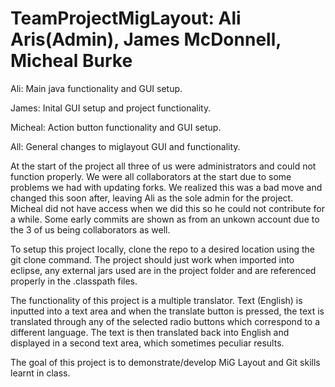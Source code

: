 TeamProjectMigLayout: Ali Aris(Admin), James McDonnell, Micheal Burke
====================

Ali: Main java functionality and GUI setup.

James: Inital GUI setup and project functionality.

Micheal: Action button functionality and GUI setup.

All: General changes to miglayout GUI and functionality.

At the start of the project all three of us were administrators and could not
function properly. We were all collaborators at the start due to some problems we had with updating forks. 
We realized this was a bad move and changed this soon after, leaving Ali as the sole admin for the project.
Micheal did not have access when we did this so he could not contribute for a while. Some early commits are shown as from an unkown account due to the 3 of us being collaborators as well.

To setup this project locally, clone the repo to a desired location using the git clone command. The project should just work when imported into eclipse, any external jars used are in the project folder and are referenced properly in the .classpath files.

The functionality of this project is a multiple translator. Text (English) is inputted into a text area and when the
translate button is pressed, the text is translated through any of the selected radio buttons which correspond to a different
language. The text is then translated back into English and displayed in a second text area, which sometimes peculiar
results. 

The goal of this project is to demonstrate/develop MiG Layout and Git skills learnt in class.



